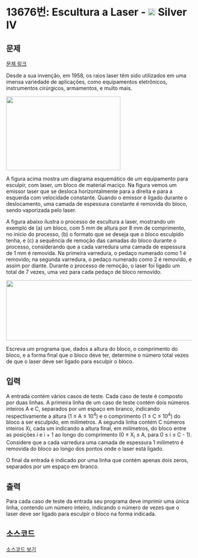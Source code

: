 # 13676번: Escultura a Laser - <img src="https://static.solved.ac/tier_small/7.svg" style="height:20px" /> Silver IV

<!-- performance -->

<!-- 문제 제출 후 깃허브에 푸시를 했을 때 제출한 코드의 성능이 입력될 공간입니다.-->

<!-- end -->

## 문제

[문제 링크](https://boj.kr/13676)


<p>Desde a sua invenção, em 1958, os raios laser têm sido utilizados em uma imensa variedade de aplicações, como equipamentos eletrônicos, instrumentos cirúrgicos, armamentos, e muito mais.</p>

<p><img alt="" src="https://onlinejudgeimages.s3.amazonaws.com/problem/13676/%EC%8A%A4%ED%81%AC%EB%A6%B0%EC%83%B7%202017-01-12%20%EC%98%A4%EC%A0%84%206.51.55.png" style="height:200px; width:310px"></p>

<p>A figura acima mostra um diagrama esquemático de um equipamento para esculpir, com laser, um bloco de material maciço. Na figura vemos um emissor laser que se desloca horizontalmente para a direita e para a esquerda com velocidade constante. Quando o emissor é ligado durante o deslocamento, uma camada de espessura constante é removida do bloco, sendo vaporizada pelo laser.</p>

<p>A figura abaixo ilustra o processo de escultura a laser, mostrando um exemplo de (a) um bloco, com 5 mm de altura por 8 mm de comprimento, no início do processo, (b) o formato que se deseja que o bloco esculpido tenha, e (c) a sequência de remoção das camadas do bloco durante o processo, considerando que a cada varredura uma camada de espessura de 1 mm é removida. Na primeira varredura, o pedaço numerado como 1 é removido; na segunda varredura, o pedaço numerado como 2 é removido, e assim por diante. Durante o processo de remoção, o laser foi ligado um total de 7 vezes, uma vez para cada pedaço de bloco removido.</p>

<p><img alt="" src="https://onlinejudgeimages.s3.amazonaws.com/problem/13676/%EC%8A%A4%ED%81%AC%EB%A6%B0%EC%83%B7%202017-01-12%20%EC%98%A4%EC%A0%84%206.52.54.png" style="height:163px; width:617px"></p>

<p>Escreva um programa que, dados a altura do bloco, o comprimento do bloco, e a forma final que o bloco deve ter, determine o número total vezes de que o laser deve ser ligado para esculpir o bloco.</p>



## 입력


<p>A entrada contém vários casos de teste. Cada caso de teste é composto por duas linhas. A primeira linha de um caso de teste contém dois números inteiros A e C, separados por um espaço em branco, indicando respectivamente a altura (1 ≤ A ≤ 10<sup>4</sup>) e o comprimento (1 ≤ C ≤ 10<sup>4</sup>) do bloco a ser esculpido, em milímetros. A segunda linha contém C números inteiros Xi, cada um indicando a altura final, em milímetros, do bloco entre as posições i e i + 1 ao longo do comprimento (0 ≤ X<sub>i</sub>&nbsp;≤ A, para 0 ≤ i ≤ C - 1). Considere que a cada varredura uma camada de espessura 1 milímetro é removida do bloco ao longo dos pontos onde o laser está ligado.</p>

<p>O final da entrada é indicado por uma linha que contém apenas dois zeros, separados por um espaço em branco.</p>



## 출력


<p>Para cada caso de teste da entrada seu programa deve imprimir uma única linha, contendo um número inteiro, indicando o número de vezes que o laser deve ser ligado para esculpir o bloco na forma indicada.</p>



## 소스코드

[소스코드 보기](Escultura%20a%20Laser.cpp)